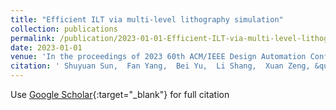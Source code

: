 ```yaml
---
title: "Efficient ILT via multi-level lithography simulation"
collection: publications
permalink: /publication/2023-01-01-Efficient-ILT-via-multi-level-lithography-simulation
date: 2023-01-01
venue: 'In the proceedings of 2023 60th ACM/IEEE Design Automation Conference (DAC)'
citation: ' Shuyuan Sun,  Fan Yang,  Bei Yu,  Li Shang,  Xuan Zeng, &quot;Efficient ILT via multi-level lithography simulation.&quot; In the proceedings of 2023 60th ACM/IEEE Design Automation Conference (DAC), 2023.'
---
```

Use [Google Scholar](https://scholar.google.com/scholar?q=Efficient+ILT+via+multi+level+lithography+simulation){:target="_blank"} for full citation